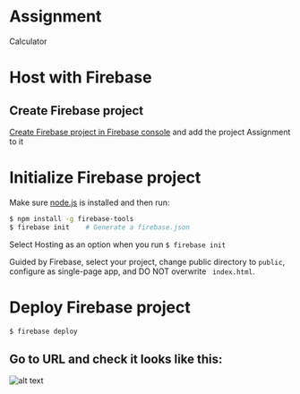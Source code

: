 # Assignment
Calculator

# Host with Firebase
## Create Firebase project
[Create Firebase project in Firebase console](https://firebase.google.com/docs/web/setup) and add the project Assignment to it

# Initialize Firebase project
Make sure [node.js](https://nodejs.org/en/) is installed and then run:

```bash
$ npm install -g firebase-tools
$ firebase init    # Generate a firebase.json 
```
Select Hosting as an option when you run 
``` $ firebase init ```

Guided by Firebase, select your project, change public directory to ``` public ```,
configure as single-page app, and DO NOT overwrite ``` index.html```.

# Deploy Firebase project

```bash
$ firebase deploy
```

## Go to URL and check it looks like this:

![alt text](http://url/to/img.png)


